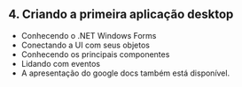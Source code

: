 ## 4. Criando a primeira aplicação desktop
- Conhecendo o .NET Windows Forms
- Conectando a UI com seus objetos
- Conhecendo os principais componentes
- Lidando com eventos
- A apresentação do google docs também está disponível.
